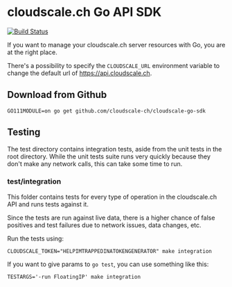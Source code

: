 # cloudscale.ch Go API SDK
[![Build Status](https://travis-ci.org/cloudscale-ch/cloudscale-go-sdk.svg?branch=master)](https://travis-ci.org/cloudscale-ch/cloudscale-go-sdk)

If you want to manage your cloudscale.ch server resources with Go, you are at
the right place.

There's a possibility to specify the `CLOUDSCALE_URL` environment variable to
change the default url of https://api.cloudscale.ch.

## Download from Github

```console
GO111MODULE=on go get github.com/cloudscale-ch/cloudscale-go-sdk
```

## Testing

The test directory contains integration tests, aside from the unit tests in the
root directory. While the unit tests suite runs very quickly because they
don't make any network calls, this can take some time to run.

### test/integration

This folder contains tests for every type of operation in the cloudscale.ch API
and runs tests against it.

Since the tests are run against live data, there is a higher chance of false
positives and test failures due to network issues, data changes, etc.

Run the tests using:

````
CLOUDSCALE_TOKEN="HELPIMTRAPPEDINATOKENGENERATOR" make integration

````

If you want to give params to `go test`, you can use something like this:
```
TESTARGS='-run FloatingIP' make integration
```
